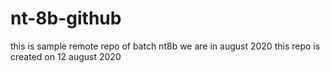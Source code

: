 # nt-8b-github
this is sample remote repo of batch nt8b
we are in august 2020
this repo is created on 12 august 2020
